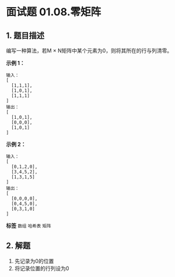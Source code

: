 # 面试题 01.08.零矩阵

## 1. 题目描述

编写一种算法，若M × N矩阵中某个元素为0，则将其所在的行与列清零。

 

 **示例 1：** 

```
输入：
[
  [1,1,1],
  [1,0,1],
  [1,1,1]
]
输出：
[
  [1,0,1],
  [0,0,0],
  [1,0,1]
]

```
 **示例 2：** 

```
输入：
[
  [0,1,2,0],
  [3,4,5,2],
  [1,3,1,5]
]
输出：
[
  [0,0,0,0],
  [0,4,5,0],
  [0,3,1,0]
]

```
 
**标签**
`数组` `哈希表` `矩阵` 


## 2. 解题
1. 先记录为0的位置
2. 将记录位置的行列设为0

